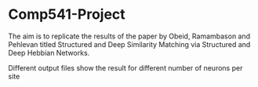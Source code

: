 # Comp541-Project
The aim is to replicate the results of the paper by Obeid, Ramambason and Pehlevan titled Structured and Deep Similarity Matching via Structured and Deep Hebbian Networks.

Different output files show the result for different number of neurons per site
